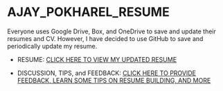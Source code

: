 # AJAY_POKHAREL_RESUME

Everyone uses Google Drive, Box, and OneDrive to save and update their resumes and CV. However, I have decided to use GitHub to save and periodically update my resume.

* RESUME: <a href="https://github.com/ajaypokharel/resume/blob/master/AjayPokharel_CV.pdf">CLICK HERE TO VIEW MY UPDATED RESUME</a>

* DISCUSSION, TIPS, and FEEDBACK: <a href="https://github.com/ajaypokharel/resume/discussions"> CLICK HERE TO PROVIDE FEEDBACK, LEARN SOME TIPS ON RESUME BUILDING, AND MORE</a>
